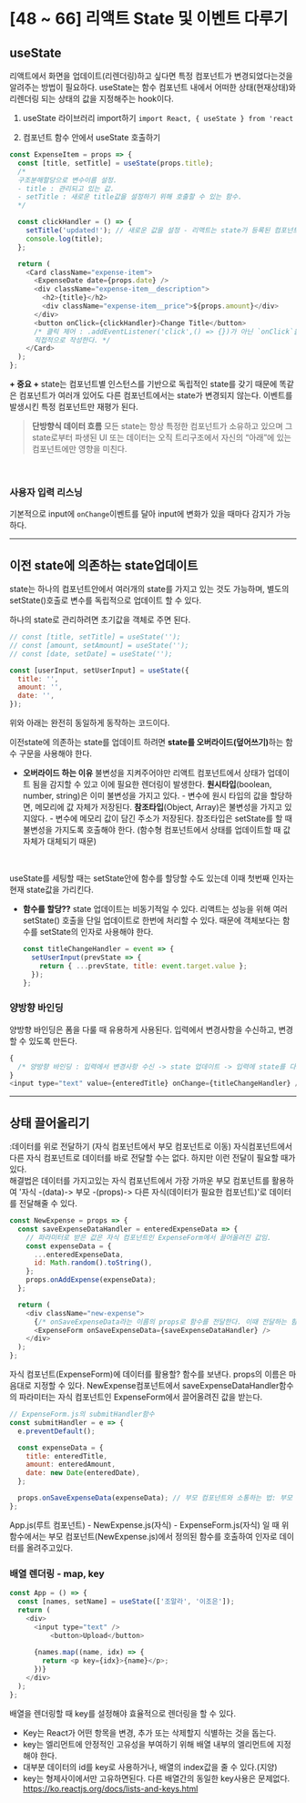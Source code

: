 # [48 ~ 66] 리액트 State 및 이벤트 다루기

## useState

리액트에서 화면을 업데이트(리렌더링)하고 싶다면 특정 컴포넌트가 변경되었다는것을 알려주는 방법이 필요하다.
useState는 함수 컴포넌트 내에서 어떠한 상태(현재상태)와 리렌더링 되는 상태의 값을 지정해주는 hook이다.

1. useState 라이브러리 import하기
   `import React, { useState } from 'react`

>

2. 컴포넌트 함수 안에서 useState 호출하기

```js
const ExpenseItem = props => {
  const [title, setTitle] = useState(props.title);
  /*
  구조분해할당으로 변수이름 설정.
  - title : 관리되고 있는 값.
  - setTitle : 새로운 title값을 설정하기 위해 호출할 수 있는 함수.
  */

  const clickHandler = () => {
    setTitle('updated!'); // 새로운 값을 설정 - 리액트는 state가 등록된 컴포넌트만 재평가 한다.
    console.log(title);
  };

  return (
    <Card className="expense-item">
      <ExpenseDate date={props.date} />
      <div className="expense-item__description">
        <h2>{title}</h2>
        <div className="expense-item__price">${props.amount}</div>
      </div>
      <button onClick={clickHandler}>Change Title</button>
      /* 클릭 제어 : .addEventListener('click',() => {})가 아닌 `onClick`을 태그안에
      직접적으로 작성한다. */
    </Card>
  );
};
```

**+ 중요 +**
state는 컴포넌트별 인스턴스를 기반으로 독립적인 state를 갖기 때문에 똑같은 컴포넌트가 여러개 있어도 다른 컴포넌트에서는 state가 변경되지 않는다. 이벤트를 발생시킨 특정 컴포넌트만 재평가 된다.

> **단방향식 데이터 흐름**
> 모든 state는 항상 특정한 컴포넌트가 소유하고 있으며 그 state로부터 파생된 UI 또는 데이터는 오직 트리구조에서 자신의 “아래”에 있는 컴포넌트에만 영향을 미친다.

<br>

### 사용자 입력 리스닝

기본적으로 input에 `onChange`이벤트를 달아 input에 변화가 있을 때마다 감지가 가능하다.

---

## 이전 state에 의존하는 state업데이트

state는 하나의 컴포넌트안에서 여러개의 state를 가지고 있는 것도 가능하며, 별도의 setState()호출로 변수를 독립적으로 업데이트 할 수 있다.

하나의 state로 관리하려면 초기값을 객체로 주면 된다.

```js
// const [title, setTitle] = useState('');
// const [amount, setAmount] = useState('');
// const [date, setDate] = useState('');

const [userInput, setUserInput] = useState({
  title: '',
  amount: '',
  date: '',
});
```

위와 아래는 완전히 동일하게 동작하는 코드이다.

이전state에 의존하는 state를 업데이트 하려면 <strong>state를 오버라이드(덮어쓰기)</strong>하는 함수 구문을 사용해야 한다.

- **오버라이드 하는 이유**
  불변성을 지켜주어야만 리액트 컴포넌트에서 상태가 업데이트 됨을 감지할 수 있고 이에 필요한 렌더링이 발생한다.
  **원시타입**(boolean, number, string)은 이미 불변성을 가지고 있다. - 변수에 원시 타입의 값을 할당하면, 메모리에 값 자체가 저장된다.
  **참조타입**(Object, Array)은 불변성을 가지고 있지않다. - 변수에 메모리 값이 담긴 주소가 저장된다. 참조타입은 setState를 할 때 불변성을 가지도록 호출해야 한다. (함수형 컴포넌트에서 상태를 업데이트할 때 값 자체가 대체되기 때문)

<br>

useState를 세팅할 때는 setState안에 함수를 할당할 수도 있는데 이때 첫번째 인자는 현재 state값을 가리킨다.

- **함수를 할당??**
  state 업데이트는 비동기적일 수 있다. 리액트는 성능을 위해 여러 setState() 호출을 단일 업데이트로 한번에 처리할 수 있다. 때문에 객체보다는 함수를 setState의 인자로 사용해야 한다.

  ```js
  const titleChangeHandler = event => {
    setUserInput(prevState => {
      return { ...prevState, title: event.target.value };
    });
  };
  ```

### 양방향 바인딩

양방향 바인딩은 폼을 다룰 때 유용하게 사용된다. 입력에서 변경사항을 수신하고, 변경할 수 있도록 만든다.

```js
{
  /* 양방향 바인딩 : 입력에서 변경사항 수신 -> state 업데이트 -> 입력에 state를 다시 보내줌. (value로 받는다) */
}
<input type="text" value={enteredTitle} onChange={titleChangeHandler} />;
```

---

## 상태 끌어올리기

:데이터를 위로 전달하기 (자식 컴포넌트에서 부모 컴포넌트로 이동)
자식컴포넌트에서 다른 자식 컴포넌트로 데이터를 바로 전달할 수는 없다. 하지만 이런 전달이 필요할 때가 있다.  
해결법은 데이터를 가지고있는 자식 컴포넌트에서 가장 가까운 부모 컴포넌트를 활용하여 '자식 -(data)-> 부모 -(props)-> 다른 자식(데이터가 필요한 컴포넌트)'로 데이터를 전달해줄 수 있다.

```js
const NewExpense = props => {
  const saveExpenseDataHandler = enteredExpenseData => {
    // 파라미터로 받은 값은 자식 컴포넌트인 ExpenseForm에서 끌어올려진 값임.
    const expenseData = {
      ...enteredExpenseData,
      id: Math.random().toString(),
    };
    props.onAddExpense(expenseData);
  };

  return (
    <div className="new-expense">
      {/* onSaveExpenseData라는 이름의 props로 함수를 전달한다. 이때 전달하는 함수는 실행하지 않는다. 이 함수를 가리키기만 할 뿐이다. */}
      <ExpenseForm onSaveExpenseData={saveExpenseDataHandler} />
    </div>
  );
};
```

자식 컴포넌트(ExpenseForm)에 데이터를 활용할? 함수를 보낸다. props의 이름은 마음대로 지정할 수 있다.
NewExpense컴포넌트에서 saveExpenseDataHandler함수의 파라미터는 자식 컴포넌트인 ExpenseForm에서 끌어올려진 값을 받는다.

```js
// ExpenseForm.js의 submitHandler함수
const submitHandler = e => {
  e.preventDefault();

  const expenseData = {
    title: enteredTitle,
    amount: enteredAmount,
    date: new Date(enteredDate),
  };

  props.onSaveExpenseData(expenseData); // 부모 컴포넌트와 소통하는 법: 부모 컴포넌트에서 정의된 함수를 호출하며 인자를 전달한다.
};
```

App.js(루트 컴포넌트) - NewExpense.js(자식) - ExpenseForm.js(자식) 일 때
위 함수에서는 부모 컴포넌트(NewExpense.js)에서 정의된 함수를 호출하여 인자로 데이터를 올려주고있다.

### 배열 렌더링 - map, key

```js
const App = () => {
  const [names, setName] = useState(['조알라', '이조은']);
  return (
    <div>
      <input type="text" />
          <button>Upload</button>
          
      {names.map((name, idx) => {
        return <p key={idx}>{name}</p>;
      })}
    </div>
  );
};
```

배열을 렌더링할 때 key를 설정해야 효율적으로 렌더링을 할 수 있다.

- Key는 React가 어떤 항목을 변경, 추가 또는 삭제할지 식별하는 것을 돕는다.
- key는 엘리먼트에 안정적인 고유성을 부여하기 위해 배열 내부의 엘리먼트에 지정해야 한다.
- 대부분 데이터의 id를 key로 사용하거나, 배열의 index값을 줄 수 있다.(지양)
- key는 형제사이에서만 고유하면된다. 다른 배열간의 동일한 key사용은 문제없다.
  https://ko.reactjs.org/docs/lists-and-keys.html
